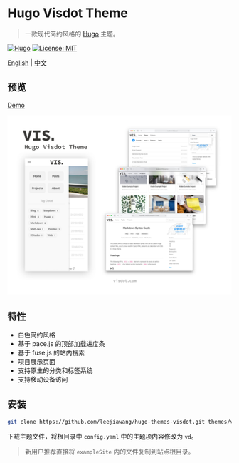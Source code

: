 # Hugo Visdot Theme

> 一款现代简约风格的 [Hugo](https://gohugo.io) 主题。 

[![Hugo](https://img.shields.io/badge/hugo-0.78-blue.svg)](https://gohugo.io)
[![License: MIT](https://img.shields.io/badge/License-MIT-blue.svg)](LICENSE)

[English](README_EN.md) | [中文](README.md)

## 预览

[Demo](https://visdot.com)

![screenshot](HugoVisdotTheme.jpg)

## 特性

- 白色简约风格
- 基于 pace.js 的顶部加载进度条
- 基于 fuse.js 的站内搜索
- 项目展示页面
- 支持原生的分类和标签系统
- 支持移动设备访问

## 安装

```sh
git clone https://github.com/leejiawang/hugo-themes-visdot.git themes/vd
```
下载主题文件，将根目录中 `config.yaml` 中的主题项内容修改为 `vd`。

> 新用户推荐直接将 `exampleSite` 内的文件复制到站点根目录。 
